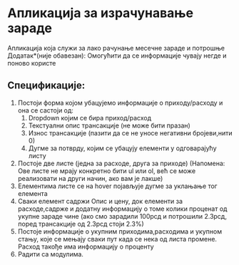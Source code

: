 # Апликација за израчунавање зараде
Апликација која служи за лако рачунање месечне зараде и потрошње
Додатак*(није обавезан): Омогућити да се информације чувају негде и поново користе
## Спецификације:
1. Постоји форма којом убацујемо информације о приходу/расходу и она се састоји од:
    1. Dropdown којим се бира приход/расход
    2. Текстуални опис трансакције (не може бити празан)
    3. Износ трансакције (пазити да се не уносе негативни бројеви,нити 0)
    4. Дугме за потврду, којим се убацују елементи у одговарајућу листу
2. Постоје две листе (једна за расходе, друга за приходе) (Напомена: Ове листе не мрају конкретно бити ul или ol, већ се може реализовати на други начин, ако вам је лакше)
3. Елементима листе се на hover појављује дугме за уклањање тог елемента
4. Сваки елемент садржи Опис и цену, док елементи за расходе,садрже и додатну информацију о томе колики проценат од укупне зараде чине (ако смо зарадили 100рсд и потрошили 2.3рсд, поред трансакције од 2.3рсд стоји 2.3%)
5. Постоје информације о укупним приходима,расходима и укупном стању, које се мењају сваки пут када се нека од листа промене. Расход такође има информацију о проценту
6. Радити са модулима.
